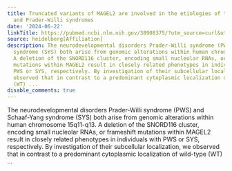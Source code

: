 ```yaml
---
title: Truncated variants of MAGEL2 are involved in the etiologies of the Schaaf-Yang
  and Prader-Willi syndromes
date: '2024-06-22'
linkTitle: https://pubmed.ncbi.nlm.nih.gov/38908375/?utm_source=curl&utm_medium=rss&utm_campaign=pubmed-2&utm_content=1FakS-2QOkCT8HsMOQP1bCRQ4YzyumYOmxmF0moLsQ3dFB1E9V&fc=20220326224207&ff=20240623182734&v=2.18.0.post9+e462414
source: heidelberg[Affiliation]
description: The neurodevelopmental disorders Prader-Willi syndrome (PWS) and Schaaf-Yang
  syndrome (SYS) both arise from genomic alterations within human chromosome 15q11-q13.
  A deletion of the SNORD116 cluster, encoding small nucleolar RNAs, or frameshift
  mutations within MAGEL2 result in closely related phenotypes in individuals with
  PWS or SYS, respectively. By investigation of their subcellular localization, we
  observed that in contrast to a predominant cytoplasmic localization of wild-type
  (WT) ...
disable_comments: true
---
```

The neurodevelopmental disorders Prader-Willi syndrome (PWS) and Schaaf-Yang syndrome (SYS) both arise from genomic alterations within human chromosome 15q11-q13. A deletion of the SNORD116 cluster, encoding small nucleolar RNAs, or frameshift mutations within MAGEL2 result in closely related phenotypes in individuals with PWS or SYS, respectively. By investigation of their subcellular localization, we observed that in contrast to a predominant cytoplasmic localization of wild-type (WT) ...